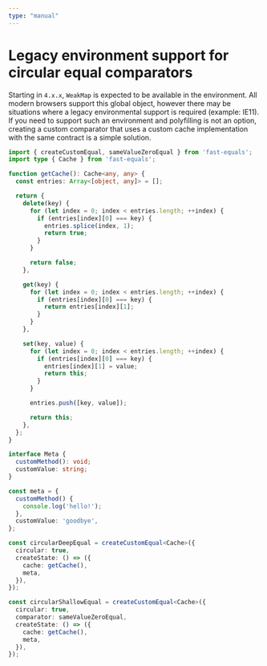 ```yaml
---
type: "manual"
---
```


# Legacy environment support for circular equal comparators

Starting in `4.x.x`, `WeakMap` is expected to be available in the environment. All modern browsers support this global object, however there may be situations where a legacy environmental support is required (example: IE11). If you need to support such an environment and polyfilling is not an option, creating a custom comparator that uses a custom cache implementation with the same contract is a simple solution.

```ts
import { createCustomEqual, sameValueZeroEqual } from 'fast-equals';
import type { Cache } from 'fast-equals';

function getCache(): Cache<any, any> {
  const entries: Array<[object, any]> = [];

  return {
    delete(key) {
      for (let index = 0; index < entries.length; ++index) {
        if (entries[index][0] === key) {
          entries.splice(index, 1);
          return true;
        }
      }

      return false;
    },

    get(key) {
      for (let index = 0; index < entries.length; ++index) {
        if (entries[index][0] === key) {
          return entries[index][1];
        }
      }
    },

    set(key, value) {
      for (let index = 0; index < entries.length; ++index) {
        if (entries[index][0] === key) {
          entries[index][1] = value;
          return this;
        }
      }

      entries.push([key, value]);

      return this;
    },
  };
}

interface Meta {
  customMethod(): void;
  customValue: string;
}

const meta = {
  customMethod() {
    console.log('hello!');
  },
  customValue: 'goodbye',
};

const circularDeepEqual = createCustomEqual<Cache>({
  circular: true,
  createState: () => ({
    cache: getCache(),
    meta,
  }),
});

const circularShallowEqual = createCustomEqual<Cache>({
  circular: true,
  comparator: sameValueZeroEqual,
  createState: () => ({
    cache: getCache(),
    meta,
  }),
});
```
